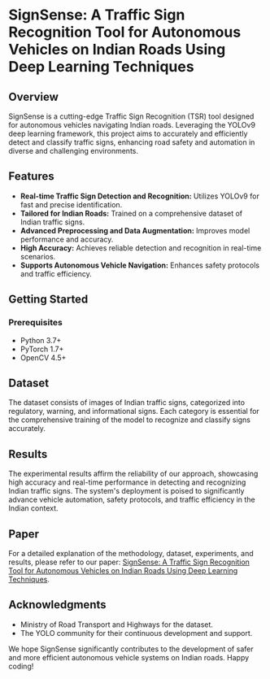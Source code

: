 # SignSense: A Traffic Sign Recognition Tool for Autonomous Vehicles on Indian Roads Using Deep Learning Techniques

## Overview
SignSense is a cutting-edge Traffic Sign Recognition (TSR) tool designed for autonomous vehicles navigating Indian roads. Leveraging the YOLOv9 deep learning framework, this project aims to accurately and efficiently detect and classify traffic signs, enhancing road safety and automation in diverse and challenging environments.

## Features
- **Real-time Traffic Sign Detection and Recognition:** Utilizes YOLOv9 for fast and precise identification.
- **Tailored for Indian Roads:** Trained on a comprehensive dataset of Indian traffic signs.
- **Advanced Preprocessing and Data Augmentation:** Improves model performance and accuracy.
- **High Accuracy:** Achieves reliable detection and recognition in real-time scenarios.
- **Supports Autonomous Vehicle Navigation:** Enhances safety protocols and traffic efficiency.

## Getting Started

### Prerequisites
- Python 3.7+
- PyTorch 1.7+
- OpenCV 4.5+

## Dataset
The dataset consists of images of Indian traffic signs, categorized into regulatory, warning, and informational signs. Each category is essential for the comprehensive training of the model to recognize and classify signs accurately.

## Results
The experimental results affirm the reliability of our approach, showcasing high accuracy and real-time performance in detecting and recognizing Indian traffic signs. The system's deployment is poised to significantly advance vehicle automation, safety protocols, and traffic efficiency in the Indian context.

## Paper
For a detailed explanation of the methodology, dataset, experiments, and results, please refer to our paper: [SignSense: A Traffic Sign Recognition Tool for Autonomous Vehicles on Indian Roads Using Deep Learning Techniques](https://www.irjmets.com/paperdetail.php?paperId=cfc1a1f8eec9fae2d2996253ba83efde&title=SIGNSENSE%3A+A+TRAFFIC+SIGN+RECOGNITION+TOOL+FOR+AUTONOMOUS+VEHICLES+ON+INDIAN+ROADS+USING+DEEP+LEARNING+TECHNIQUES&authpr=CHANDAN+B+RAM).

## Acknowledgments
- Ministry of Road Transport and Highways for the dataset.
- The YOLO community for their continuous development and support.

We hope SignSense significantly contributes to the development of safer and more efficient autonomous vehicle systems on Indian roads. Happy coding!
